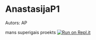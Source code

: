 # AnastasijaP1
Autors: AP


mans superigais proekts
[![Run on Repl.it](https://repl.it/badge/github/anastasijaparhomenko/AnastasijaP1)](https://repl.it/github/anastasijaparhomenko/AnastasijaP1)